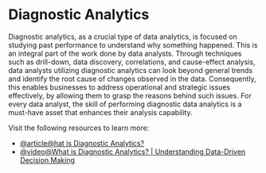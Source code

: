# Diagnostic Analytics

Diagnostic analytics, as a crucial type of data analytics, is focused on studying past performance to understand why something happened. This is an integral part of the work done by data analysts. Through techniques such as drill-down, data discovery, correlations, and cause-effect analysis, data analysts utilizing diagnostic analytics can look beyond general trends and identify the root cause of changes observed in the data. Consequently, this enables businesses to address operational and strategic issues effectively, by allowing them to grasp the reasons behind such issues. For every data analyst, the skill of performing diagnostic data analytics is a must-have asset that enhances their analysis capability.

Visit the following resources to learn more:

- [@article@hat is Diagnostic Analytics?](https://amplitude.com/explore/analytics/what-diagnostic-analytics)
- [@video@What is Diagnostic Analytics? | Understanding Data-Driven Decision Making](https://www.youtube.com/watch?v=ikZjeAC1yJ0)